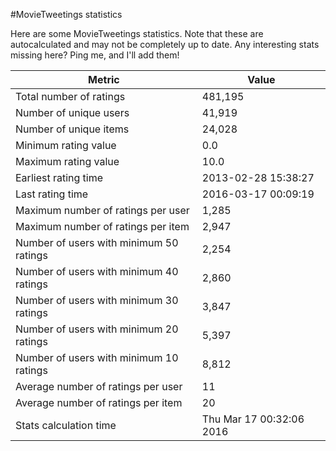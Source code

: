 #MovieTweetings statistics

Here are some MovieTweetings statistics. Note that these are autocalculated and may not be completely up to date. Any interesting stats missing here? Ping me, and I'll add them!

Metric | Value
--- | ---
Total number of ratings                 | 481,195
Number of unique users                  | 41,919
Number of unique items                  | 24,028
Minimum rating value                    | 0.0
Maximum rating value                    | 10.0
Earliest rating time                    | 2013-02-28 15:38:27
Last rating time                        | 2016-03-17 00:09:19
Maximum number of ratings per user      | 1,285
Maximum number of ratings per item      | 2,947
Number of users with minimum 50 ratings | 2,254
Number of users with minimum 40 ratings | 2,860
Number of users with minimum 30 ratings | 3,847
Number of users with minimum 20 ratings | 5,397
Number of users with minimum 10 ratings | 8,812
Average number of ratings per user      | 11
Average number of ratings per item      | 20
Stats calculation time                  | Thu Mar 17 00:32:06 2016

